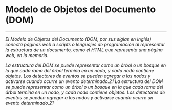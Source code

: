 # Modelo de Objetos del Documento (DOM)

------------

*El Modelo de Objetos del Documento (DOM, por sus siglas en Inglés) conecta páginas web a scripts o lenguajes de programación al representar la estructura de un documento, como el HTML que representa una página web, en la memoria.*

*La estructura del DOM se puede representar como un árbol o un bosque en la que cada rama del árbol termina en un nodo, y cada nodo contiene objetos. Los detectores de eventos se pueden agregar a los nodos y activarse cuando ocurre un evento determinado.21*
*La estructura del DOM se puede representar como un árbol o un bosque en la que cada rama del árbol termina en un nodo, y cada nodo contiene objetos. Los detectores de eventos se pueden agregar a los nodos y activarse cuando ocurre un evento determinado.21*
